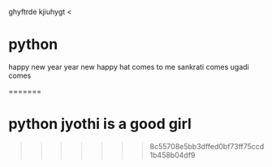 
ghyftrde
kjiuhygt
<
# python
happy new year
year new happy
hat comes to me
sankrati comes
ugadi comes

=======
# python jyothi is a good girl
>>>>>>> 8c55708e5bb3dffed0bf73ff75ccd1b458b04df9
